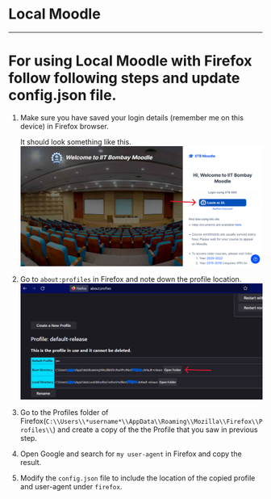 # Local Moodle
---

# For using Local Moodle with Firefox follow following steps and update config.json file.

1. Make sure you have saved your login details (remember me on this device) in Firefox browser.

    It should look something like this.
    ![Saved Login](savedLogin.png)

2. Go to `about:profiles` in Firefox and note down the profile location.
![Profile](profile1.png)

3. Go to the Profiles folder of Firefox(`C:\\Users\\*username*\\AppData\\Roaming\\Mozilla\\Firefox\\Profiles\\`) and create a copy of the the Profile that you saw in previous step.

4. Open Google and search for `my user-agent` in Firefox and copy the result.

5. Modify the `config.json` file to include the location of the copied profile and user-agent under `firefox`.
